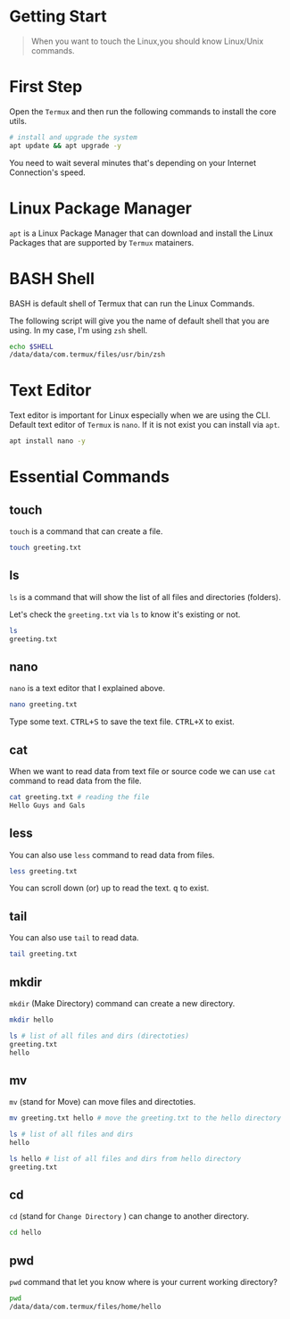 # Getting Start

> When you want to touch the Linux,you should know Linux/Unix commands.

# First Step

Open the `Termux` and then run the following commands to install the core utils.

```sh
# install and upgrade the system
apt update && apt upgrade -y
```

You need to wait several minutes that's depending on your Internet Connection's speed.

# Linux Package Manager

`apt` is a Linux Package Manager that can download and install the Linux Packages that are supported by `Termux` matainers.

# BASH Shell

BASH is default shell of Termux that can run the Linux Commands.

The following script will give you the name of default shell that you are using.
In my case, I'm using `zsh` shell.

```sh
echo $SHELL
/data/data/com.termux/files/usr/bin/zsh
```

# Text Editor

Text editor is important for Linux especially when we are using the CLI.
Default text editor of `Termux` is `nano`.
If it is not exist you can install via `apt`.

```sh
apt install nano -y
```

# Essential Commands

## touch

`touch` is a command that can create a file.

```sh
touch greeting.txt
```

## ls

`ls` is a command that will show the list of all files and directories (folders).

Let's check the `greeting.txt` via `ls` to know it's existing or not.

```sh
ls
greeting.txt
```

## nano

`nano` is a text editor that I explained above.

```sh
nano greeting.txt
```
Type some text. <kbd>CTRL+S</kbd> to save the text file.
<kbd>CTRL+X</kbd> to exist.

## cat

When we want to read data from text file or source code we can use `cat` command to read data from the file.

```sh
cat greeting.txt # reading the file
Hello Guys and Gals
```

## less

You can also use `less` command to read data from files.

```sh
less greeting.txt
```

You can scroll down (or) up to read the text.
<kbd>q</kbd> to exist.

## tail

You can also use `tail` to read data.

```sh
tail greeting.txt
```

## mkdir

`mkdir` (Make Directory) command can create a new directory.

```sh
mkdir hello

ls # list of all files and dirs (directoties)
greeting.txt
hello
```

## mv

`mv` (stand for Move) can move files and directoties.

```sh
mv greeting.txt hello # move the greeting.txt to the hello directory

ls # list of all files and dirs
hello

ls hello # list of all files and dirs from hello directory
greeting.txt
```

## cd

`cd` (stand for `Change Directory` ) can change to another directory.

```sh
cd hello
```

## pwd

`pwd` command that let you know where is your current working directory?

```sh
pwd 
/data/data/com.termux/files/home/hello
```

